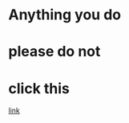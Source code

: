 <h1> Anything you do</h1>
<h1> please do not</h1>
<h1> click this</h1>
<a href="https://www.youtube.com/watch?v=dQw4w9WgXcQ"> link  </a>
